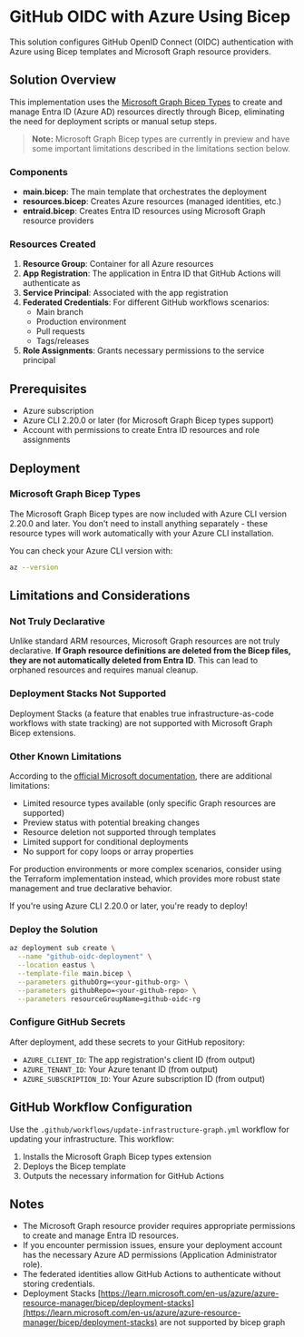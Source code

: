 # GitHub OIDC with Azure Using Bicep

This solution configures GitHub OpenID Connect (OIDC) authentication with Azure using Bicep templates and Microsoft Graph resource providers.

## Solution Overview

This implementation uses the [Microsoft Graph Bicep Types](https://github.com/microsoftgraph/msgraph-bicep-types) to create and manage Entra ID (Azure AD) resources directly through Bicep, eliminating the need for deployment scripts or manual setup steps.

> **Note:** Microsoft Graph Bicep types are currently in preview and have some important limitations described in the limitations section below.

### Components

- **main.bicep**: The main template that orchestrates the deployment
- **resources.bicep**: Creates Azure resources (managed identities, etc.)
- **entraid.bicep**: Creates Entra ID resources using Microsoft Graph resource providers

### Resources Created

1. **Resource Group**: Container for all Azure resources
2. **App Registration**: The application in Entra ID that GitHub Actions will authenticate as
3. **Service Principal**: Associated with the app registration
4. **Federated Credentials**: For different GitHub workflows scenarios:
   - Main branch
   - Production environment
   - Pull requests
   - Tags/releases
5. **Role Assignments**: Grants necessary permissions to the service principal

## Prerequisites

- Azure subscription
- Azure CLI 2.20.0 or later (for Microsoft Graph Bicep types support)
- Account with permissions to create Entra ID resources and role assignments

## Deployment

### Microsoft Graph Bicep Types

The Microsoft Graph Bicep types are now included with Azure CLI version 2.20.0 and later. You don't need to install anything separately - these resource types will work automatically with your Azure CLI installation.

You can check your Azure CLI version with:

```bash
az --version
```

## Limitations and Considerations

### Not Truly Declarative

Unlike standard ARM resources, Microsoft Graph resources are not truly declarative. **If Graph resource definitions are deleted from the Bicep files, they are not automatically deleted from Entra ID**. This can lead to orphaned resources and requires manual cleanup.

### Deployment Stacks Not Supported

Deployment Stacks (a feature that enables true infrastructure-as-code workflows with state tracking) are not supported with Microsoft Graph Bicep extensions.

### Other Known Limitations

According to the [official Microsoft documentation](https://learn.microsoft.com/en-us/graph/templates/limitations), there are additional limitations:

- Limited resource types available (only specific Graph resources are supported)
- Preview status with potential breaking changes
- Resource deletion not supported through templates
- Limited support for conditional deployments
- No support for copy loops or array properties

For production environments or more complex scenarios, consider using the Terraform implementation instead, which provides more robust state management and true declarative behavior.

If you're using Azure CLI 2.20.0 or later, you're ready to deploy!

### Deploy the Solution

```bash
az deployment sub create \
  --name "github-oidc-deployment" \
  --location eastus \
  --template-file main.bicep \
  --parameters githubOrg=<your-github-org> \
  --parameters githubRepo=<your-github-repo> \
  --parameters resourceGroupName=github-oidc-rg
```

### Configure GitHub Secrets

After deployment, add these secrets to your GitHub repository:

- `AZURE_CLIENT_ID`: The app registration's client ID (from output)
- `AZURE_TENANT_ID`: Your Azure tenant ID (from output)
- `AZURE_SUBSCRIPTION_ID`: Your Azure subscription ID (from output)

## GitHub Workflow Configuration

Use the `.github/workflows/update-infrastructure-graph.yml` workflow for updating your infrastructure. This workflow:

1. Installs the Microsoft Graph Bicep types extension
2. Deploys the Bicep template
3. Outputs the necessary information for GitHub Actions

## Notes

- The Microsoft Graph resource provider requires appropriate permissions to create and manage Entra ID resources.
- If you encounter permission issues, ensure your deployment account has the necessary Azure AD permissions (Application Administrator role).
- The federated identities allow GitHub Actions to authenticate without storing credentials.
- Deployment Stacks [https://learn.microsoft.com/en-us/azure/azure-resource-manager/bicep/deployment-stacks](https://learn.microsoft.com/en-us/azure/azure-resource-manager/bicep/deployment-stacks) are not supported by bicep graph
